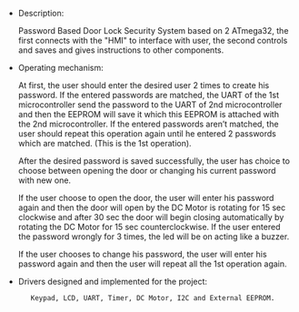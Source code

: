 -	Description:

     Password Based Door Lock Security System based on 2 ATmega32, the first connects with the "HMI" to interface with user, the second controls and saves and gives instructions to other components.

-	Operating mechanism:

	At first, the user should enter the desired user 2 times to create his password. If the entered passwords are matched, the UART of the 1st microcontroller send the password to the UART of 2nd microcontroller and then the EEPROM will save it which this EEPROM is attached with the 2nd microcontroller. If the entered passwords aren’t matched, the user should repeat this operation again until he entered 2 passwords which are matched. (This is the 1st operation).

	After the desired password is saved successfully, the user has choice to choose between opening the door or changing his current password with new one.

 	If the user choose to open the door, the user will enter his password again and then the door will open by the DC Motor is rotating for 15 sec clockwise and after 30 sec the door will begin closing automatically by rotating the DC Motor for 15 sec counterclockwise. If the user entered the password wrongly for 3 times, the led will be on acting like a buzzer.

	If the user chooses to change his password, the user will enter his password again and then the user will repeat all the 1st operation again.

-  Drivers designed and implemented for the project:

          Keypad, LCD, UART, Timer, DC Motor, I2C and External EEPROM.
